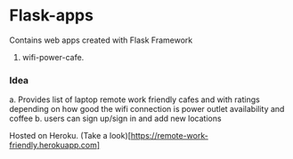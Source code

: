 # Flask-apps
Contains web apps created with Flask Framework

1. wifi-power-cafe. 
  ### Idea
  a. Provides list of laptop remote work friendly cafes and  with ratings depending on how good the wifi connection is power outlet availability and coffee
  b. users can sign up/sign in and add new locations
  
  Hosted on Heroku. (Take a look)[https://remote-work-friendly.herokuapp.com]
